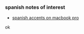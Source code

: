 
### spanish notes of interest

* [spanish accents on macbook pro](https://github.com/stormasm/spanish/blob/main/misc/macbook.md)

ok
